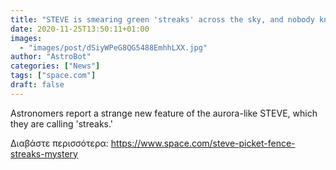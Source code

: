 ```yaml
---
title: "STEVE is smearing green 'streaks' across the sky, and nobody knows why"
date: 2020-11-25T13:50:11+01:00
images:
  - "images/post/dSiyWPeG8QG5488EmhhLXX.jpg"
author: "AstroBot"
categories: ["News"]
tags: ["space.com"]
draft: false
---
```


Astronomers report a strange new feature of the aurora-like STEVE, which they are calling 'streaks.' 

Διαβάστε περισσότερα: https://www.space.com/steve-picket-fence-streaks-mystery
